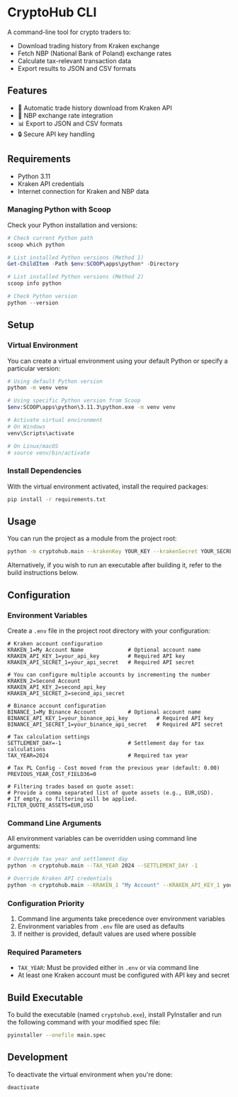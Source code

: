 # CryptoHub CLI

A command-line tool for crypto traders to:

- Download trading history from Kraken exchange
- Fetch NBP (National Bank of Poland) exchange rates
- Calculate tax-relevant transaction data
- Export results to JSON and CSV formats

## Features

- 🔄 Automatic trade history download from Kraken API
- 💱 NBP exchange rate integration
- 📊 Export to JSON and CSV formats
- 🔒 Secure API key handling

## Requirements

- Python 3.11
- Kraken API credentials
- Internet connection for Kraken and NBP data

### Managing Python with Scoop

Check your Python installation and versions:

```powershell
# Check current Python path
scoop which python

# List installed Python versions (Method 1)
Get-ChildItem -Path $env:SCOOP\apps\python* -Directory

# List installed Python versions (Method 2)
scoop info python

# Check Python version
python --version
```

## Setup

### Virtual Environment

You can create a virtual environment using your default Python or specify a particular version:

```sh
# Using default Python version
python -m venv venv

# Using specific Python version from Scoop
$env:SCOOP\apps\python\3.11.3\python.exe -m venv venv

# Activate virtual environment
# On Windows
venv\Scripts\activate

# On Linux/macOS
# source venv/bin/activate
```

### Install Dependencies

With the virtual environment activated, install the required packages:

```sh
pip install -r requirements.txt
```

## Usage

You can run the project as a module from the project root:

```sh
python -m cryptohub.main --krakenKey YOUR_KEY --krakenSecret YOUR_SECRET
```

Alternatively, if you wish to run an executable after building it, refer to the build instructions below.

## Configuration

### Environment Variables

Create a `.env` file in the project root directory with your configuration:

```properties
# Kraken account configuration
KRAKEN_1=My Account Name              # Optional account name
KRAKEN_API_KEY_1=your_api_key         # Required API key
KRAKEN_API_SECRET_1=your_api_secret   # Required API secret

# You can configure multiple accounts by incrementing the number
KRAKEN_2=Second Account
KRAKEN_API_KEY_2=second_api_key
KRAKEN_API_SECRET_2=second_api_secret

# Binance account configuration
BINANCE_1=My Binance Account          # Optional account name
BINANCE_API_KEY_1=your_binance_api_key         # Required API key
BINANCE_API_SECRET_1=your_binance_api_secret   # Required API secret

# Tax calculation settings
SETTLEMENT_DAY=-1                     # Settlement day for tax calculations
TAX_YEAR=2024                         # Required tax year

# Tax PL Config - Cost moved from the previous year (default: 0.00)
PREVIOUS_YEAR_COST_FIELD36=0

# Filtering trades based on quote asset:
# Provide a comma separated list of quote assets (e.g., EUR,USD).
# If empty, no filtering will be applied.
FILTER_QUOTE_ASSETS=EUR,USD
```

### Command Line Arguments

All environment variables can be overridden using command line arguments:

```sh
# Override tax year and settlement day
python -m cryptohub.main --TAX_YEAR 2024 --SETTLEMENT_DAY -1

# Override Kraken API credentials
python -m cryptohub.main --KRAKEN_1 "My Account" --KRAKEN_API_KEY_1 your_key --KRAKEN_API_SECRET_1 your_secret
```

### Configuration Priority

1. Command line arguments take precedence over environment variables  
2. Environment variables from `.env` file are used as defaults  
3. If neither is provided, default values are used where possible

### Required Parameters

- `TAX_YEAR`: Must be provided either in `.env` or via command line  
- At least one Kraken account must be configured with API key and secret

## Build Executable

To build the executable (named `cryptohub.exe`), install PyInstaller and run the following command with your modified spec file:

```sh
pyinstaller --onefile main.spec
```

## Development

To deactivate the virtual environment when you're done:

```sh
deactivate
```
